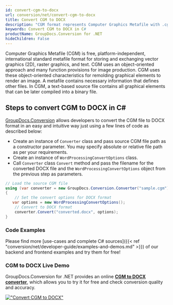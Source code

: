 ```yaml
---
id: convert-cgm-to-docx
url: conversion/net/convert-cgm-to-docx
title: Convert CGM to DOCX
description: "CGM format represents Computer Graphics Metafile with .cgm extension. Learn how to convert CGM to DOCX file programmatically in C# language using GroupDocs.Conversion for .NET library."
keywords: Convert CGM to DOCX in C#
productName: GroupDocs.Conversion for .NET
hideChildren: False
---
```


Computer Graphics Metafile (CGM) is free, platform-independent, international standard metafile format for storing and exchanging vector graphics (2D), raster graphics, and text. CGM uses an object-oriented approach and many function provisions for image production. CGM uses these object-oriented characteristics for remolding graphical elements to render an image. A metafile contains necessary information that defines other files. In CGM, a text-based source file contains all graphical elements that can be later compiled into a binary file.

## Steps to convert CGM to DOCX in C#

[GroupDocs.Conversion](https://products.groupdocs.com/conversion/net) allows developers to convert the CGM file to DOCX format in an easy and intuitive way just using a few lines of code as described below:

* Create an instance of `Converter` class and pass source CGM file path as a constructor parameter. You may specify absolute or relative file path as per your requirements. 
* Create an instance of `WordProcessingConvertOptions` class.
* Call `Converter` class `Convert` method and pass the filename for the converted DOCX file and the `WordProcessingConvertOptions` object from the previous step as parameters.

```csharp
// Load the source CGM file
using (var converter = new GroupDocs.Conversion.Converter("sample.cgm"))
{
    // Set the convert options for DOCX format
   var options = new WordProcessingConvertOptions();
    // Convert to DOCX format
    converter.Convert("converted.docx", options);
}
```

### Code Examples

Please find more [use-cases and complete C# sources]({{< ref "conversion/net/developer-guide/examples-and-demos.md" >}}) of our backend and frontend examples and try them for free!

### CGM to DOCX Live Demo

GroupDocs.Conversion for .NET provides an online [**CGM to DOCX converter**](https://products.groupdocs.app/conversion/cgm-to-docx), which allows you to try it for free and check conversion quality and accuracy.

[!["Convert CGM to DOCX"](conversion/net/images/convert-to-docx/convert-cgm-to-docx.png)](https://products.groupdocs.app/conversion/cgm-to-docx)